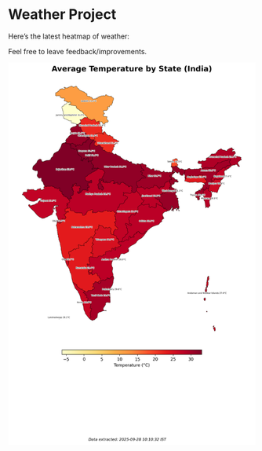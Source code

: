 # Weather Project

Here’s the latest heatmap of weather:

Feel free to leave feedback/improvements.

![India Heatmap](docs/assets/india_heatmap.png?v=D8BC42)
